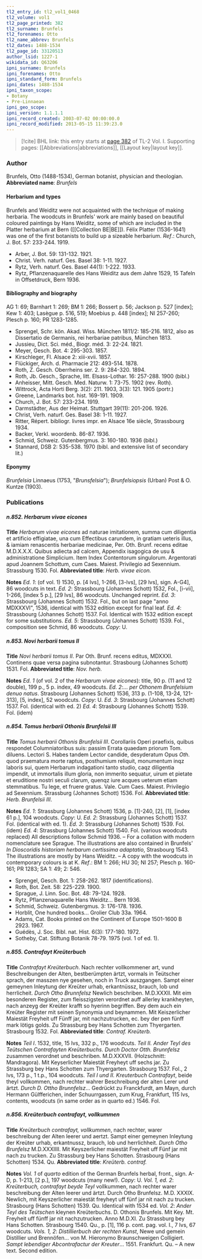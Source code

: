 ```yaml
---
tl2_entry_id: tl2_vol1_0468
tl2_volume: vol1
tl2_page_printed: 382
tl2_surname: Brunfels
tl2_forenames: Otto
tl2_name_abbrev: Brunfels
tl2_dates: 1488-1534
tl2_page_id: 33120513
author_lsid: 1227-1
wikidata_id: Q63206
ipni_surname: Brunfels
ipni_forenames: Otto
ipni_standard_form: Brunfels
ipni_dates: 1488-1534
ipni_taxon_scope: 
- Botany
- Pre-Linnaean
ipni_geo_scope: 
ipni_version: 1.1.1.1
ipni_record_created: 2003-07-02 00:00:00.0
ipni_record_modified: 2013-05-15 11:39:23.0
---
```



> [!cite] BHL link: this entry starts at [page 382](https://www.biodiversitylibrary.org/page/33120513) of TL-2 Vol. I.
> Supporting pages: [[Abbreviations|abbreviations]], [[Layout key|layout key]].

### Author

Brunfels, Otto (1488-1534), German botanist, physician and theologian. 
**Abbreviated name**: *Brunfels*

#### Herbarium and types

Brunfels and Weiditz were not acquainted with the technique of making herbaria. The woodcuts in Brunfels' work are mainly based on beautiful coloured paintings by Hans Weiditz, some of which are included in the Platter herbarium at Bern ([[Collection BE|BE]]). Félix Platter (1536-1641) was one of the first botanists to build up a sizeable herbarium.
*Ref*.: Church, J. Bot. 57: 233-244. 1919.
- Arber, J. Bot. 59: 131-132. 1921.
- Christ. Verh. naturf. Ges. Basel 38: 1-11. 1927.
- Rytz, Verh. naturf. Ges. Basel 44(1): 1-222. 1933.
- Rytz, Pflanzenaquarelle des Hans Weiditz aus dem Jahre 1529, 15 Tafeln in Offsetdruck, Bern 1936.

#### Bibliography and biography

AG 1: 69; Barnhart 1: 269; BM 1: 266; Bossert p. 56; Jackson p. 527 \[index\]; Kew 1: 403; Lasègue p. 516, 519; Moebius p. 448 \[index\]; NI 257-260; Plesch p. 160; PR 1283-1285.
- Sprengel, Schr. kön. Akad. Wiss. München 1811/2: 185-216. 1812, also as Dissertatio de Germanis, rei herbariae patribus, München 1813.
- Jussieu, Dict. Sci. méd., Biogr. méd. 3: 22-24. 1821.
- Meyer, Gesch. Bot. 4: 295-303. 1857.
- Kirschleger, Fl. Alsace 2: xiii-xvii. 1857.
- Flückiger, Arch. d. Pharmacie 212: 493-514. 1878.
- Roth, Z. Gesch. Oberrheins ser. 2. 9: 284-320. 1894.
- Roth, Jb. Gesch., Sprache, litt. Elsass-Lothar. 16: 257-288. 1900 (bibl.)
- Anheisser, Mitt. Gesch. Med. Naturw. 1: 73-75. 1902 (rev. Roth).
- Wittrock, Acta Horti Berg. 3(2): 211. 1903, 3(3): 121. 1905 (portr.)
- Greene, Landmarks bot. hist. 169-191. 1909.
- Church, J. Bot. 57: 233-234. 1919.
- Darmstädter, Aus der Heimat. Stuttgart 39(11): 201-206. 1926.
- Christ, Verh. naturf. Ges. Basel 38: 1-11. 1927.
- Ritter, Répert. bibliogr. livres impr. en Alsace 16e siècle, Strassbourg 1934.
- Backer, Verkl. woordenb. 86-87. 1936.
- Schmid, Schweiz. Gutenbergmus. 3: 160-180. 1936 (bibl.)
- Stannard, DSB 2: 535-538. 1970 (bibl. and extensive list of secondary lit.)

#### Eponymy

*Brunfelsia* Linnaeus (1753, "*Brunsfelsia*"); *Brunfelsiopsis* (Urban) Post & O. Kuntze (1903).

### Publications

##### n.852. Herbarum vivae eicones

**Title**
*Herbarum vivae eicones* ad naturae imitationem, summa cum diligentia et artificio effigiatae, una cum Effectibus carundem, in gratiam ueteris illus, & iamiam renascentis herbariae medicinae, Per. Oth. Brunf. recens editae M.D.X.X.X. Quibus adiecta ad calcem, Appendix isagogica de usu & administratione Simplicium. Item Index Contentorum singulorum. Argentorati apud Joannem Schottum, cum Caes. Maiest. Privilegio ad Sexennium. Strassburg 1530. Fol.
**Abbreviated title**: *Herb. vivae eicon.*

**Notes**
*Ed. 1*: (of vol. 1) 1530, p. \[4 lvs\], 1-266, \[3-lvs\], \[29 lvs\], sign. A-G4\], 86 woodcuts in text.
*Ed. 2*: Strassbourg (Johannes Schott) 1532, Fol., \[i-vii\], 1-266, \[index 5 p.\], \[29 lvs\], 86 woodcuts. Unchanged reprint.
*Ed. 3*: Strassbourg (Johannes Schott) 1532. Fol., but on last page "anno MDXXXVI", 1536, identical with 1532 edition except for final leaf.
*Ed. 4*: Strassbourg (Johannes Schott) 1537. Fol. Identical with 1532 edition except for some substitutions.
*Ed. 5*: Strassbourg (Johannes Schott) 1539. Fol., composition see Schmid, 86 woodcuts.
*Copy*: U.

##### n.853. Novi herbarii tomus II

**Title**
*Novi herbarii tomus II*. Par Oth. Brunf. recens editus, MDXXXI. Continens quae versa pagina subnotantur. Strasbourg (Johannes Schott) 1531. Fol.
**Abbreviated title**: *Nov. herb.*

**Notes**
*Ed. 1* (of vol. 2 of the *Herbarum vivae eicones*): title, 90 p. (11 and 12 double), 199 p., 5 p. index, 49 woodcuts.
*Ed. 2*:... *per Othonem Brunfelsium denuo natus*. Strasbourg (Johannes Schott) 1536, 313 p. (1-108, 13-24, 121-313), \[5, index\], 52 woodcuts. *Copy*: U.
*Ed. 3*: Strasbourg (Johannes Schott) 1537. Fol. (identical with ed. 2) *Ed. 4*: Strasbourg (Johannes Schott) 1539. Fol. (idem)

##### n.854. Tomus herbarii Othonis Brunfelsii III

**Title**
*Tomus herbarii Othonis Brunfelsii III*. Corollariis Operi praefixis, quibus respondet Columniatoribus suis: passim Errata quaedam priorum Tom. diluens. Lectori S. Habes tandem Lector candide, desyderatum Opus *Oth*. quod praematura morte raptus, posthumium reliquit, monumentum inqz laboris sui, quem Herbarum indagationi tanto studio, caqz diligentia impendit, ut immortalis illum gloria, non immerito sequatur, uirum et pietate et eruditione nostri seculi clarum, quenqz iure acques ueterum etiam stemmatibus. Tu lege, et fruere gratus. Vale. Cum Caes. Maiest. Privilegio ad Sexennium. Strassburg (Johannes Schott) 1536. Fol.
**Abbreviated title**: *Herb. Brunfelsii III*.

**Notes**
*Ed. 1*: Strassburg (Johannes Schott) 1536, p. \[1\]-240, \[2\], \[1\], \[index 61 p.\], 104 woodcuts. *Copy*: U.
*Ed. 2*: Strassburg (Johannes Schott) 1537. Fol. (identical with ed. 1).
*Ed. 3*: Strassburg (Johannes Schott) 1539. Fol. (idem)
*Ed. 4*: Strassburg (Johannes Schott) 1540. Fol. (various woodcuts replaced) All descriptions follow Schmid 1936. – For a collation with modern nomenclature see Sprague. The illustrations are also contained in Brunfels' *In Dioscoridis historiam herbarum certissima adaptatio*, Strasbourg 1543. The illustrations are mostly by Hans Weiditz. – A copy with the woodcuts in contemporary colours is at K.
*Ref*.: BM 1: 266; HU 30; NI 257; Plesch p. 160-161; PR 1283; SA 1: 49; 2: 546.
- Sprengel, Gesch. Bot. 1: 258-262. 1817 (identifications).
- Roth, Bot. Zeit. 58: 225-229. 1900.
- Sprague, J. Linn. Soc. Bot. 48: 79-124. 1928.
- Rytz, Pflanzenaquarelle Hans Weiditz... Bern 1936.
- Schmid, Schweiz. Gutenbergmus. 3: 176-178. 1936.
- Horblit, One hundred books... Grolier Club 33a. 1964.
- Adams, Cat. Books printed on the Continent of Europe 1501-1600 B 2923. 1967.
- Guédès, J. Soc. Bibl. nat. Hist. 6(3): 177-180. 1972.
- Sotheby, Cat. Stiftung Botanik 78-79. 1975 (vol. 1 of ed. 1).

##### n.855. Contrafayt Kreüterbuch

**Title**
*Contrafayt Kreüterbuch*. Nach rechter vollkommener art, vund Beschreibungen der Alten, bestberümpten ärtzt, vormals in Teütscher sprach, der masszen nye gesehen, noch in Truck auszgangen. Sampt einer gemeynen Inleytung der Kreüter urhab, erkantnüssz, brauch, lob und herrlicheit. *Durch Otho Brunnfelsz* Newlich beschriben. M.D.XXXII. Mit eim besonderen Register, zum fleisszigsten verordnet auff allerley krankheyten, nach anzeyg der Kreüter krafft so hyerinn begriffen. Bey dem auch ein Kreüter Register mit seinen Synonymia und beynammen. Mit Keiszerlicher Maiestät Freyheit uff Fünff jar, mit nachzutrucken, ec. bey der pen fünff mark lötigs golds. Zu Strassburg bey Hans Schotten zum Thyergarten. Strasbourg 1532. Fol.
**Abbreviated title**: *Contraf. Kreüterb.*

**Notes**
*Teil I*. 1532, title, 15 lvs, 332 p., 176 woodcuts.
*Teil II. Ander Teyl des Teütschen Contrafayten Kreüterbuchs. Durch Doctor Otth. Brunnfelsz* zusammen verordnet und beschriben. M.D.XXXVII. (Holzschnitt: Mandragora). Mit Keyserlicher Maiestät Freyheyt uff sechs jar. Zu Strassburg bey Hans Schotten zum Thyergarten. Strasbourg 1537. Fol., 2 lvs, 173 p., 1 t.p., 104 woodcuts.
*Teil I und II. Kreuterbuch Contrafayt*, beide theyl vollkommen, nach rechter wahrer Beschreibung der alten Lerer und ärtzt. *Durch D. Ottho Brunnfelsz*... Gedrückt zu Franckfurdt, am Mayn, durch Hermann Gülfferichen, inder Schuurrgassen, zum Krug, Frankfurt, 115 lvs, contents, woodcuts (in same order as in quarto ed.) 1546. Fol.

##### n.856. Kreüterbuch contrafayt, vollkummen

**Title**
*Kreüterbuch contrafayt, vollkummen*, nach rechter, warer beschreibung der Alten leerer und aertzt. Sampt einer gemeynen Inleytung der Kreüter urhab, erkantnussz, brauch, lob und herrlichheit. *Durch Otho Brunfelsz* M.D.XXXIIII. Mit Keyszerlicher maiestät Freyheit uff Fünf jar mit nach zu trucken. Zu Strassburg bey Hans Schotten. Strasbourg (Hans Schotten) 1534. Qu.
**Abbreviated title**: *Kreüterb. contraf.*

**Notes**
*Vol. 1* of *quarto* edition of the German Brunfels herbal, front., sign. A-D, p. 1-213, \[2 p.\], 197 woodcuts (many new!). *Copy*: U.
*Vol. 1, ed. 2*: *Kreüterbuch, contrafayt beyde Teyl* vollkummen, nach rechter warer beschreibung der Alten leerer und ärtzt. Durch Otho Brunfelsz. M.D. XXXIX. Newlich, mit Keyszerlicher maiestät freyheyt uff fünf jar nit nach zu trucken. Strasbourg (Hans Schotten) 1539. Qu. Identical with 1534 ed.
*Vol. 2*: *Ander Teyl des Teütschen* kleynen Kreüterbuchs. D. Othonis Brunfels. Mit Key. Mt. Freyheit uff fünff jar nit nachzutrucken. Anno M.D.XI. Zu Strassburg bey Hans Schotten. Strasbourg 1540. Qu., p. \[1\], 116 p. cont. pag. vol. I., 7 lvs, 67 woodcuts.
*Vols. 1, 2*: *Distillierbuch der rechten Kunst*, Newe und gemein Distillier und Brennöfen... von M. Hieronymo Braunschweigen Colligiert. *Sampt lebendiger Abcontrafactur der Kreuter*... 1551. Frankfurt. Qu. – A new text. Second edition.


